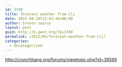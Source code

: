 ```yaml
---
id: 3748
title: forecast weather from cli
date: 2015-04-29T22:43:44+00:00
author: bronto saurus
layout: post
guid: http://b.pwnz.org/?p=3748
permalink: /2015/04/forecast-weather-from-cli/
categories:
  - Uncategorized
---
```

<http://crunchbang.org/forums/viewtopic.php?id=39589>